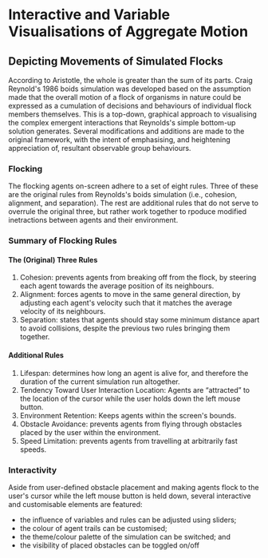 # Interactive and Variable Visualisations of Aggregate Motion
## Depicting Movements of Simulated Flocks
According to Aristotle, the whole is greater than the sum of its parts. 
Craig Reynold's 1986 boids simulation was developed based on the assumption 
made that the overall motion of a flock of organisms in nature could be 
expressed as a cumulation of decisions and behaviours of individual flock 
members themselves. This is a top-down, graphical approach to visualising 
the complex emergent interactions that Reynolds's simple bottom-up solution 
generates. Several modifications and additions are made to the original 
framework, with the intent of emphasising, and heightening appreciation of, 
resultant observable group behaviours.
### Flocking
The flocking agents on-screen adhere to a set of eight rules. Three of these
are the original rules from Reynolds's boids simulation (i.e., cohesion, 
alignment, and separation). The rest are additional rules that do not serve
to overrule the original three, but rather work together to rpoduce modified
inetractions between agents and their environment.
### Summary of Flocking Rules
#### The (Original) Three Rules
1. Cohesion: prevents agents from breaking off from the flock, by
steering each agent towards the average position of its neighbours.
2. Alignment: forces agents to move in the same general direction,
by adjusting each agent's velocity such that it matches the average velocity 
of its neighbours.
3. Separation: states that agents should stay some minimum distance apart to 
avoid collisions, despite the previous two rules bringing them together.
#### Additional Rules
1. Lifespan: determines how long an agent is alive for, and therefore the 
duration of the current simulation run altogether.
2. Tendency Toward User Interaction Location: Agents are “attracted” to the 
location of the cursor while the user holds down the left mouse button.
3. Environment Retention: Keeps agents within the screen's bounds.
4. Obstacle Avoidance: prevents agents from flying through obstacles placed
by the user within the environment.
5. Speed Limitation: prevents agents from travelling at arbitrarily fast
speeds.
### Interactivity
Aside from user-defined obstacle placement and making agents flock to the 
user's cursor while the left mouse button is held down, several interactive
and customisable elements are featured:
- the influence of variables and rules can be adjusted using sliders;
- the colour of agent trails can be customised;
- the theme/colour palette of the simulation can be switched; and
- the visibility of placed obstacles can be toggled on/off 
